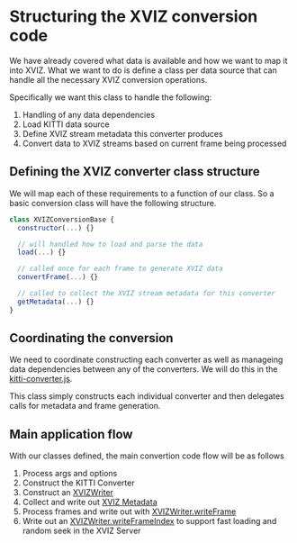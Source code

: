 # Structuring the XVIZ conversion code

We have already covered what data is available and how we want to map it into XVIZ. What we want to
do is define a class per data source that can handle all the necessary XVIZ conversion operations.

Specifically we want this class to handle the following:

1. Handling of any data dependencies
2. Load KITTI data source
3. Define XVIZ stream metadata this converter produces
4. Convert data to XVIZ streams based on current frame being processed

## Defining the XVIZ converter class structure

We will map each of these requirements to a function of our class. So a basic conversion class will
have the following structure.

```js
class XVIZConversionBase {
  constructor(...) {}

  // will handled how to load and parse the data
  load(...) {}

  // called once for each frame to generate XVIZ data
  convertFrame(...) {}

  // called to collect the XVIZ stream metadata for this converter
  getMetadata(...) {}
}
```

## Coordinating the conversion

We need to coordinate constructing each converter as well as manageing data dependencies between any
of the converters. We will do this in the
[kitti-converter.js](/examples/converters/kitti/src/converters/kitt-converter.js).

This class simply constructs each individual converter and then delegates calls for metadata and
frame generation.

## Main application flow

With our classes defined, the main convertion code flow will be as follows

1. Process args and options
2. Construct the KITTI Converter
3. Construct an [XVIZWriter](/docs/api-reference/xviz-writer.md)
4. Collect and write out [XVIZ Metadata](/docs/protocol-schema/session-protocol.md#metadata)
5. Process frames and write out with
   [XVIZWriter.writeFrame](/docs/api-reference/xviz-writer.md#writeframe)
6. Write out an [XVIZWriter.writeFrameIndex](/docs/api-reference/xviz-writer.md#writeframeindex) to
   support fast loading and random seek in the XVIZ Server
